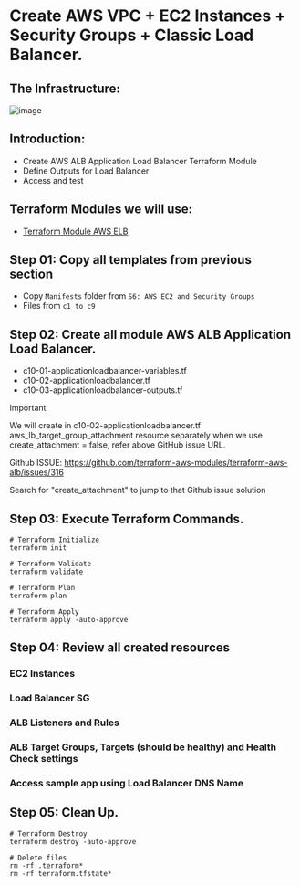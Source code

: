 # Create AWS VPC + EC2 Instances + Security Groups + Classic Load Balancer.
## The Infrastructure:
![image](https://github.com/user-attachments/assets/1949fa6d-0cab-49ce-90bd-7d2c7934c377)

## Introduction:
- Create AWS ALB Application Load Balancer Terraform Module
- Define Outputs for Load Balancer
- Access and test

## Terraform Modules we will use:
- [Terraform Module AWS ELB](https://registry.terraform.io/modules/terraform-aws-modules/alb/aws/latest)

## Step 01: Copy all templates from previous section
- Copy `Manifests` folder from `S6: AWS EC2 and Security Groups`
- Files from `c1 to c9`
 
## Step 02: Create all module AWS ALB Application Load Balancer.
- c10-01-applicationloadbalancer-variables.tf
- c10-02-applicationloadbalancer.tf
- c10-03-applicationloadbalancer-outputs.tf

> [!IMPORTANT]
> We will create in c10-02-applicationloadbalancer.tf aws_lb_target_group_attachment resource separately when we use create_attachment = false, refer above GitHub issue URL.
> 
> Github ISSUE: https://github.com/terraform-aws-modules/terraform-aws-alb/issues/316
> 
> Search for "create_attachment" to jump to that Github issue solution

## Step 03: Execute Terraform Commands.
```
# Terraform Initialize
terraform init

# Terraform Validate
terraform validate

# Terraform Plan
terraform plan

# Terraform Apply
terraform apply -auto-approve
```

## Step 04: Review all created resources
### EC2 Instances


### Load Balancer SG


### ALB Listeners and Rules


### ALB Target Groups, Targets (should be healthy) and Health Check settings


### Access sample app using Load Balancer DNS Name


## Step 05: Clean Up.
```
# Terraform Destroy
terraform destroy -auto-approve

# Delete files
rm -rf .terraform*
rm -rf terraform.tfstate*
```
